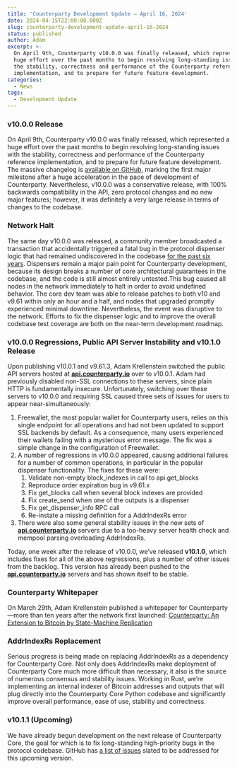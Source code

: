 ```yaml
---
title: 'Counterparty Development Update — April 16, 2024'
date: 2024-04-15T22:00:00.000Z
slug: counterparty-development-update-april-16-2024
status: published
author: Adam
excerpt: >-
  On April 9th, Counterparty v10.0.0 was finally released, which represented a
  huge effort over the past months to begin resolving long-standing issues with
  the stability, correctness and performance of the Counterparty reference
  implementation, and to prepare for future feature development.
categories:
  - News
tags:
  - Development Update
---
```


### v10.0.0 Release

On April 9th, Counterparty v10.0.0 was finally released, which represented a huge effort over the past months to begin resolving long-standing issues with the stability, correctness and performance of the Counterparty reference implementation, and to prepare for future feature development. The massive changelog is [available on GitHub](https://github.com/CounterpartyXCP/counterparty-core/blob/master/release-notes/release-notes-v10.0.0.md), marking the first major milestone after a huge acceleration in the pace of development of Counterparty. Nevertheless, v10.0.0 was a conservative release, with 100% backwards compatibility in the API, zero protocol changes and no new major features; however, it was definitely a very large release in terms of changes to the codebase.

### Network Halt

The same day v10.0.0 was released, a community member broadcasted a transaction that accidentally triggered a fatal bug in the protocol dispenser logic that had remained undiscovered in the codebase [for the past six years](https://github.com/CounterpartyXCP/counterparty-core/blame/c297e919c640655eb70273d225e35a3c3ac87b15/counterparty-lib/counterpartylib/lib/address.py#L60). Dispensers remain a major pain point for Counterparty development, because its design breaks a number of core architectural guarantees in the codebase, and the code is still almost entirely untested.This bug caused all nodes in the network immediately to halt in order to avoid undefined behavior. The core dev team was able to release patches to both v10 and v9.61 within only an hour and a half, and nodes that upgraded promptly experienced minimal downtime. Nevertheless, the event was disruptive to the network. Efforts to fix the dispenser logic and to improve the overall codebase test coverage are both on the near-term development roadmap.

### v10.0.0 Regressions, Public API Server Instability and v10.1.0 Release

Upon publishing v10.0.1 and v9.61.3, Adam Krellenstein switched the public API servers hosted at **[api.counterparty.io](http://api.counterparty.io/)** over to v10.0.1. Adam had previously disabled non-SSL connections to these servers, since plain HTTP is fundamentally insecure. Unfortunately, switching over these servers to v10.0.0 and requiring SSL caused three sets of issues for users to appear near-simultaneously:

1. Freewallet, the most popular wallet for Counterparty users, relies on this single endpoint for all operations and had not been updated to support SSL backends by default. As a consequence, many users experienced their wallets failing with a mysterious error message. The fix was a simple change in the configuration of Freewallet.
2. A number of regressions in v10.0.0 appeared, causing additional failures for a number of common operations, in particular in the popular dispenser functionality. The fixes for these were:
   1. Validate non-empty block\_indexes in call to api.get\_blocks
   2. Reproduce order expiration bug in v9.61.x
   3. Fix get\_blocks call when several block indexes are provided
   4. Fix create\_send when one of the outputs is a dispenser
   5. Fix get\_dispenser\_info RPC call
   6. Re-instate a missing definition for a AddrIndexRs error
3. There were also some general stability issues in the new sets of **[api.counterparty.io](http://api.counterparty.io/)** servers due to a too-heavy server health check and mempool parsing overloading AddrIndexRs.

Today, one week after the release of v10.0.0, we’ve released **v10.1.0**, which includes fixes for all of the above regressions, plus a number of other issues from the backlog. This version has already been pushed to the **[api.counterparty.io](http://api.counterparty.io/)** servers and has shown itself to be stable.

### Counterparty Whitepaper

On March 29th, Adam Krellenstein published a whitepaper for Counterparty—more than ten years after the network first launched: [Counterparty: An Extension to Bitcoin by State-Machine Replication](https://krellenstein.com/adam/get/counterparty-whitepaper_2024-03-29.pdf)

### AddrIndexRs Replacement

Serious progress is being made on replacing AddrIndexRs as a dependency for Counterparty Core. Not only does AddrIndexRs make deployment of Counterparty Core much more difficult than necessary, it also is the source of numerous consensus and stability issues. Working in Rust, we’re implementing an internal indexer of Bitcoin addresses and outputs that will plug directly into the Counterparty Core Python codebase and significantly improve overall performance, ease of use, stability and correctness.

### v10.1.1 (Upcoming)

We have already begun development on the next release of Counterparty Core, the goal for which is to fix long-standing high-priority bugs in the protocol codebase. GitHub has [a list of issues](https://github.com/CounterpartyXCP/counterparty-core/milestone/15) slated to be addressed for this upcoming version.
